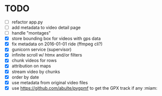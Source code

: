 # TODO

- [ ] refactor app.py
- [ ] add metadata to video detail page
- [ ] handle "montages"
- [x] store bounding box for videos with gps data
- [x] fix metadata on 2016-01-01 ride (ffmpeg cli?)
- [x] gunicorn service (supervisor)
- [x] infinite scroll w/ htmx and/or filters
- [x] chunk videos for rows
- [x] attribution on maps
- [x] stream video by chunks
- [x] order by date
- [x] use metadata from original video files
- [x] use https://github.com/abulte/pygpmf to get the GPX track if any :miam:
